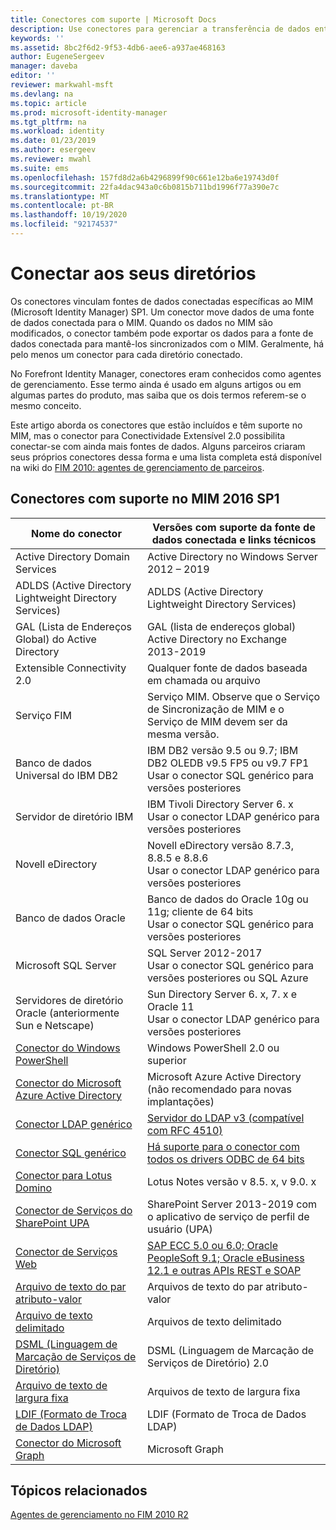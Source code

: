 ```yaml
---
title: Conectores com suporte | Microsoft Docs
description: Use conectores para gerenciar a transferência de dados entre o MIM e suas fontes de dados conectadas.
keywords: ''
ms.assetid: 8bc2f6d2-9f53-4db6-aee6-a937ae468163
author: EugeneSergeev
manager: daveba
editor: ''
reviewer: markwahl-msft
ms.devlang: na
ms.topic: article
ms.prod: microsoft-identity-manager
ms.tgt_pltfrm: na
ms.workload: identity
ms.date: 01/23/2019
ms.author: esergeev
ms.reviewer: mwahl
ms.suite: ems
ms.openlocfilehash: 157fd8d2a6b4296899f90c661e12ba6e19743d0f
ms.sourcegitcommit: 22fa4dac943a0c6b0815b711bd1996f77a390e7c
ms.translationtype: MT
ms.contentlocale: pt-BR
ms.lasthandoff: 10/19/2020
ms.locfileid: "92174537"
---
```

# <a name="connect-to-your-directories"></a>Conectar aos seus diretórios

Os conectores vinculam fontes de dados conectadas específicas ao MIM (Microsoft Identity Manager) SP1. Um conector move dados de uma fonte de dados conectada para o MIM. Quando os dados no MIM são modificados, o conector também pode exportar os dados para a fonte de dados conectada para mantê-los sincronizados com o MIM. Geralmente, há pelo menos um conector para cada diretório conectado.

No Forefront Identity Manager, conectores eram conhecidos como agentes de gerenciamento. Esse termo ainda é usado em alguns artigos ou em algumas partes do produto, mas saiba que os dois termos referem-se o mesmo conceito.

Este artigo aborda os conectores que estão incluídos e têm suporte no MIM, mas o conector para Conectividade Extensível 2.0 possibilita conectar-se com ainda mais fontes de dados. Alguns parceiros criaram seus próprios conectores dessa forma e uma lista completa está disponível na wiki do [FIM 2010: agentes de gerenciamento de parceiros](https://social.technet.microsoft.com/wiki/contents/articles/1589.fim-2010-management-agents-from-partners.aspx).

## <a name="supported-connectors-in-mim-2016-sp1"></a>Conectores com suporte no MIM 2016 SP1

| Nome do conector | Versões com suporte da fonte de dados conectada e links técnicos |
| ---- | ----------------------------------------------- |
| Active Directory Domain Services | Active Directory no Windows Server 2012 – 2019 |
| ADLDS (Active Directory Lightweight Directory Services) | ADLDS (Active Directory Lightweight Directory Services) |
| GAL (Lista de Endereços Global) do Active Directory | GAL (lista de endereços global) Active Directory no Exchange 2013-2019 |
| Extensible Connectivity 2.0 | Qualquer fonte de dados baseada em chamada ou arquivo |
| Serviço FIM | Serviço MIM. Observe que o Serviço de Sincronização de MIM e o Serviço de MIM devem ser da mesma versão. |
| Banco de dados Universal do IBM DB2 | IBM DB2 versão 9.5 ou 9.7; IBM DB2 OLEDB v9.5 FP5 ou v9.7 FP1 <br/> Usar o conector SQL genérico para versões posteriores|
| Servidor de diretório IBM | IBM Tivoli Directory Server 6. x <br/> Usar o conector LDAP genérico para versões posteriores|
| Novell eDirectory | Novell eDirectory versão 8.7.3, 8.8.5 e 8.8.6 <br/> Usar o conector LDAP genérico para versões posteriores|
| Banco de dados Oracle | Banco de dados do Oracle 10g ou 11g; cliente de 64 bits <br/> Usar o conector SQL genérico para versões posteriores|
| Microsoft SQL Server | SQL Server 2012-2017 <br/> Usar o conector SQL genérico para versões posteriores ou SQL Azure|
| Servidores de diretório Oracle (anteriormente Sun e Netscape) | Sun Directory Server 6. x, 7. x e Oracle 11<br/> Usar o conector LDAP genérico para versões posteriores |
| [Conector do Windows PowerShell](https://msdn.microsoft.com/library/dn640417.aspx) | Windows PowerShell 2.0 ou superior |
| [Conector do Microsoft Azure Active Directory](https://msdn.microsoft.com/library/dn511001.aspx) | Microsoft Azure Active Directory (não recomendado para novas implantações) |
| [Conector LDAP genérico](https://msdn.microsoft.com/library/dn510997.aspx) | [Servidor do LDAP v3 (compatível com RFC 4510)](reference/microsoft-identity-manager-2016-connector-genericldap.md#overview-of-the-generic-ldap-connector) |
| [Conector SQL genérico](reference/microsoft-identity-manager-2016-connector-genericsql.md) | [Há suporte para o conector com todos os drivers ODBC de 64 bits](reference/microsoft-identity-manager-2016-connector-genericsql.md#overview-of-the-generic-sql-connector) |
| [Conector para Lotus Domino](https://msdn.microsoft.com/library/hh859750.aspx) | Lotus Notes versão v 8.5. x, v 9.0. x |
| [Conector de Serviços do SharePoint UPA](https://msdn.microsoft.com/library/dn511003.aspx) | SharePoint Server 2013-2019 com o aplicativo de serviço de perfil de usuário (UPA) |
| [Conector de Serviços Web](https://www.microsoft.com/en-us/download/details.aspx?id=51495) | [SAP ECC 5.0 ou 6.0; Oracle PeopleSoft 9.1; Oracle eBusiness 12.1 e outras APIs REST e SOAP](https://docs.microsoft.com/microsoft-identity-manager/reference/microsoft-identity-manager-2016-ma-ws) |
| [Arquivo de texto do par atributo-valor](https://technet.microsoft.com/library/cc708644(v=ws.10).aspx) | Arquivos de texto do par atributo-valor |
| [Arquivo de texto delimitado](https://technet.microsoft.com/library/cc720612(v=ws.10).aspx) | Arquivos de texto delimitado |
| [DSML (Linguagem de Marcação de Serviços de Diretório)](https://technet.microsoft.com/library/cc720660(v=ws.10).aspx) | DSML (Linguagem de Marcação de Serviços de Diretório) 2.0 |
| [Arquivo de texto de largura fixa](https://technet.microsoft.com/library/cc720633(v=ws.10).aspx) | Arquivos de texto de largura fixa |
| [LDIF (Formato de Troca de Dados LDAP)](https://technet.microsoft.com/library/cc708662(v=ws.10).aspx) | LDIF (Formato de Troca de Dados LDAP) |
| [Conector do Microsoft Graph](microsoft-identity-manager-2016-connector-graph.md) | Microsoft Graph |

## <a name="related-topics"></a>Tópicos relacionados

[Agentes de gerenciamento no FIM 2010 R2](https://technet.microsoft.com/library/jj133885.aspx)
